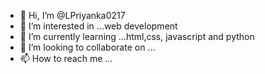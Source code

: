 - 👋 Hi, I’m @LPriyanka0217
- 👀 I’m interested in ...web development
- 🌱 I’m currently learning ...html,css, javascript and python
- 💞️ I’m looking to collaborate on ...
- 📫 How to reach me ...

<!---
LPriyanka0217/LPriyanka0217 is a ✨ special ✨ repository because its `README.md` (this file) appears on your GitHub profile.
You can click the Preview link to take a look at your changes.
--->

